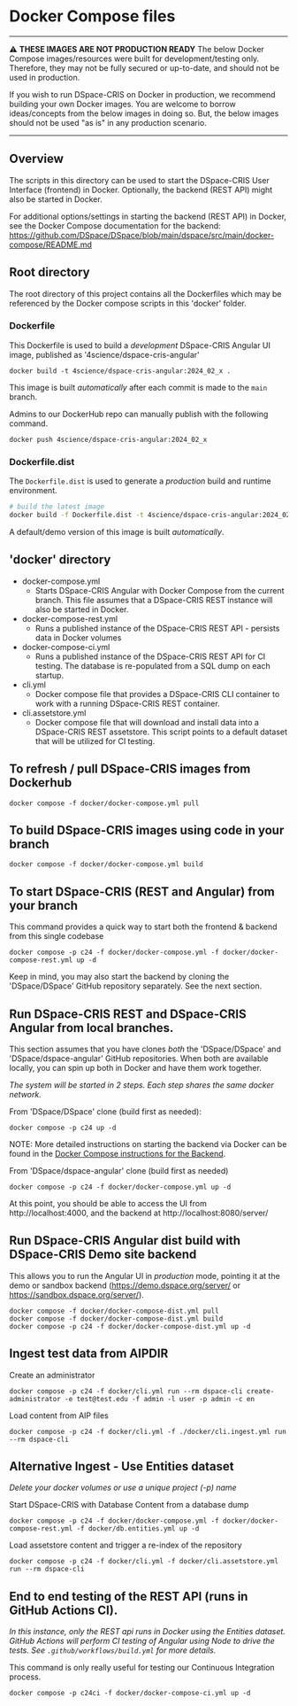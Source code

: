 # Docker Compose files

***
:warning: **THESE IMAGES ARE NOT PRODUCTION READY**  The below Docker Compose images/resources were built for development/testing only.  Therefore, they may not be fully secured or up-to-date, and should not be used in production.

If you wish to run DSpace-CRIS on Docker in production, we recommend building your own Docker images. You are welcome to borrow ideas/concepts from the below images in doing so. But, the below images should not be used "as is" in any production scenario.
***

## Overview
The scripts in this directory can be used to start the DSpace-CRIS User Interface (frontend) in Docker.
Optionally, the backend (REST API) might also be started in Docker.

For additional options/settings in starting the backend (REST API) in Docker, see the Docker Compose
documentation for the backend: https://github.com/DSpace/DSpace/blob/main/dspace/src/main/docker-compose/README.md

## Root directory

The root directory of this project contains all the Dockerfiles which may be referenced by
the Docker compose scripts in this 'docker' folder.

### Dockerfile

This Dockerfile is used to build a *development* DSpace-CRIS Angular UI image, published as '4science/dspace-cris-angular'

```
docker build -t 4science/dspace-cris-angular:2024_02_x .
```

This image is built *automatically* after each commit is made to the `main` branch.

Admins to our DockerHub repo can manually publish with the following command.
```
docker push 4science/dspace-cris-angular:2024_02_x
```

### Dockerfile.dist

The `Dockerfile.dist` is used to generate a *production* build and runtime environment.

```bash
# build the latest image
docker build -f Dockerfile.dist -t 4science/dspace-cris-angular:2024_02_x-dist .
```

A default/demo version of this image is built *automatically*.

## 'docker' directory
- docker-compose.yml
  - Starts DSpace-CRIS Angular with Docker Compose from the current branch.  This file assumes that a DSpace-CRIS REST instance will also be started in Docker.
- docker-compose-rest.yml
  - Runs a published instance of the DSpace-CRIS REST API - persists data in Docker volumes
- docker-compose-ci.yml
  - Runs a published instance of the DSpace-CRIS REST API for CI testing.  The database is re-populated from a SQL dump on each startup.
- cli.yml
  - Docker compose file that provides a DSpace-CRIS CLI container to work with a running DSpace-CRIS REST container.
- cli.assetstore.yml
  - Docker compose file that will download and install data into a DSpace-CRIS REST assetstore.  This script points to a default dataset that will be utilized for CI testing.


## To refresh / pull DSpace-CRIS images from Dockerhub
```
docker compose -f docker/docker-compose.yml pull
```

## To build DSpace-CRIS images using code in your branch
```
docker compose -f docker/docker-compose.yml build
```

## To start DSpace-CRIS (REST and Angular) from your branch

This command provides a quick way to start both the frontend & backend from this single codebase
```
docker compose -p c24 -f docker/docker-compose.yml -f docker/docker-compose-rest.yml up -d
```

Keep in mind, you may also start the backend by cloning the 'DSpace/DSpace' GitHub repository separately. See the next section.


## Run DSpace-CRIS REST and DSpace-CRIS Angular from local branches.

This section assumes that you have clones *both* the 'DSpace/DSpace' and 'DSpace/dspace-angular' GitHub
repositories. When both are available locally, you can spin up both in Docker and have them work together.

_The system will be started in 2 steps. Each step shares the same docker network._

From 'DSpace/DSpace' clone (build first as needed):
```
docker compose -p c24 up -d
```

NOTE: More detailed instructions on starting the backend via Docker can be found in the [Docker Compose instructions for the Backend](https://github.com/DSpace/DSpace/blob/main/dspace/src/main/docker-compose/README.md).

From 'DSpace/dspace-angular' clone (build first as needed)
```
docker compose -p c24 -f docker/docker-compose.yml up -d
```

At this point, you should be able to access the UI from http://localhost:4000,
and the backend at http://localhost:8080/server/

## Run DSpace-CRIS Angular dist build with DSpace-CRIS Demo site backend

This allows you to run the Angular UI in *production* mode, pointing it at the demo or sandbox backend
(https://demo.dspace.org/server/ or https://sandbox.dspace.org/server/).

```
docker compose -f docker/docker-compose-dist.yml pull
docker compose -f docker/docker-compose-dist.yml build
docker compose -p c24 -f docker/docker-compose-dist.yml up -d
```

## Ingest test data from AIPDIR

Create an administrator
```
docker compose -p c24 -f docker/cli.yml run --rm dspace-cli create-administrator -e test@test.edu -f admin -l user -p admin -c en
```

Load content from AIP files
```
docker compose -p c24 -f docker/cli.yml -f ./docker/cli.ingest.yml run --rm dspace-cli
```

## Alternative Ingest - Use Entities dataset
_Delete your docker volumes or use a unique project (-p) name_

Start DSpace-CRIS with Database Content from a database dump
```
docker compose -p c24 -f docker/docker-compose.yml -f docker/docker-compose-rest.yml -f docker/db.entities.yml up -d
```

Load assetstore content and trigger a re-index of the repository
```
docker compose -p c24 -f docker/cli.yml -f docker/cli.assetstore.yml run --rm dspace-cli
```

## End to end testing of the REST API (runs in GitHub Actions CI).
_In this instance, only the REST api runs in Docker using the Entities dataset. GitHub Actions will perform CI testing of Angular using Node to drive the tests.  See `.github/workflows/build.yml` for more details._

This command is only really useful for testing our Continuous Integration process.
```
docker compose -p c24ci -f docker/docker-compose-ci.yml up -d
```
